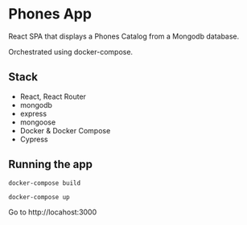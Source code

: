 # Phones App

React SPA that displays a Phones Catalog from a Mongodb database.

Orchestrated using docker-compose.

## Stack

- React, React Router
- mongodb
- express
- mongoose
- Docker & Docker Compose
- Cypress

## Running the app
  ```
  docker-compose build
  ```
  ```
  docker-compose up
  ```

Go to http://locahost:3000